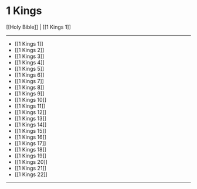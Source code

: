 # 1 Kings

[[Holy Bible]] | [[1 Kings 1]]

---

- [[1 Kings 1]]
- [[1 Kings 2]]
- [[1 Kings 3]]
- [[1 Kings 4]]
- [[1 Kings 5]]
- [[1 Kings 6]]
- [[1 Kings 7]]
- [[1 Kings 8]]
- [[1 Kings 9]]
- [[1 Kings 10]]
- [[1 Kings 11]]
- [[1 Kings 12]]
- [[1 Kings 13]]
- [[1 Kings 14]]
- [[1 Kings 15]]
- [[1 Kings 16]]
- [[1 Kings 17]]
- [[1 Kings 18]]
- [[1 Kings 19]]
- [[1 Kings 20]]
- [[1 Kings 21]]
- [[1 Kings 22]]

---

